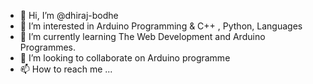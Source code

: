 - 👋 Hi, I’m @dhiraj-bodhe
- 👀 I’m interested in Arduino Programming & C++ , Python, Languages
- 🌱 I’m currently learning The Web Development and Arduino Programmes.
- 💞️ I’m looking to collaborate on Arduino programme
- 📫 How to reach me ...

<!---
dhiraj-bodhe/dhiraj-bodhe is a ✨ special ✨ repository because its `README.md` (this file) appears on your GitHub profile.
You can click the Preview link to take a look at your changes.
--->
